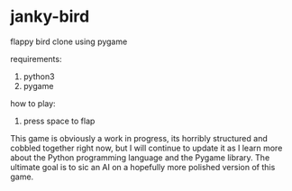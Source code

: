 # janky-bird
flappy bird clone using pygame

requirements:
1. python3
2. pygame

how to play:
1. press space to flap

This game is obviously a work in progress, its horribly structured and cobbled together right now, but I will continue to update it as I learn more about the Python programming language and the Pygame library. The ultimate goal is to sic an AI on a hopefully more polished version of this game.
